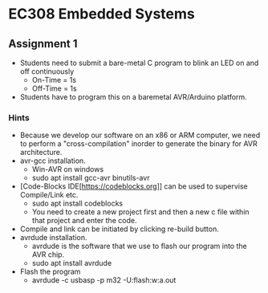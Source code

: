# EC308 Embedded Systems

## Assignment 1
* Students need to submit a bare-metal C program to blink an LED on and off continuously
  * On-Time = 1s
  * Off-Time = 1s
* Students have to program this on a baremetal AVR/Arduino platform.

### Hints
* Because we develop our software on an x86 or ARM computer, we need to perform a "cross-compilation" inorder to generate the binary for AVR architecture.
* avr-gcc installation.
  * Win-AVR on windows
  * sudo apt install gcc-avr binutils-avr
* [Code-Blocks IDE[https://codeblocks.org]] can be used to supervise Compile/Link etc.
  * sudo apt install codeblocks
  * You need to create a new project first and then a new c file within that project and enter the code.
* Compile and link can be initiated by clicking re-build button.
* avrdude installation.
  * avrdude is the software that we use to flash our program into the AVR chip.
  * sudo apt install avrdude
* Flash the program
  * avrdude -c usbasp -p m32 -U:flash:w:a.out

